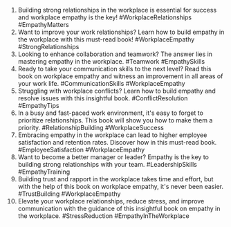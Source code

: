 1. Building strong relationships in the workplace is essential for success and workplace empathy is the key! #WorkplaceRelationships #EmpathyMatters
2. Want to improve your work relationships? Learn how to build empathy in the workplace with this must-read book! #WorkplaceEmpathy #StrongRelationships
3. Looking to enhance collaboration and teamwork? The answer lies in mastering empathy in the workplace. #Teamwork #EmpathySkills
4. Ready to take your communication skills to the next level? Read this book on workplace empathy and witness an improvement in all areas of your work life. #CommunicationSkills #WorkplaceEmpathy
5. Struggling with workplace conflicts? Learn how to build empathy and resolve issues with this insightful book. #ConflictResolution #EmpathyTips
6. In a busy and fast-paced work environment, it's easy to forget to prioritize relationships. This book will show you how to make them a priority. #RelationshipBuilding #WorkplaceSuccess
7. Embracing empathy in the workplace can lead to higher employee satisfaction and retention rates. Discover how in this must-read book. #EmployeeSatisfaction #WorkplaceEmpathy
8. Want to become a better manager or leader? Empathy is the key to building strong relationships with your team. #LeadershipSkills #EmpathyTraining
9. Building trust and rapport in the workplace takes time and effort, but with the help of this book on workplace empathy, it's never been easier. #TrustBuilding #WorkplaceEmpathy
10. Elevate your workplace relationships, reduce stress, and improve communication with the guidance of this insightful book on empathy in the workplace. #StressReduction #EmpathyInTheWorkplace

